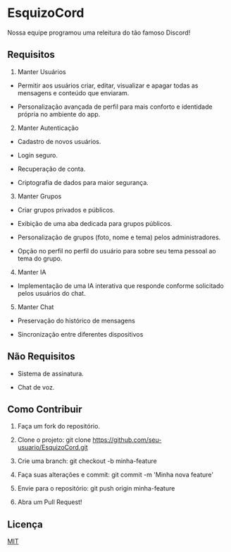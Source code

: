 
# EsquizoCord

Nossa equipe programou uma releitura do tão famoso Discord!

## Requisitos

1. Manter Usuários

- Permitir aos usuários criar, editar, visualizar e apagar todas as mensagens e conteúdo que enviaram.

- Personalização avançada de perfil para mais conforto e identidade própria no ambiente do app.

2. Manter Autenticação 

- Cadastro de novos usuários.

- Login seguro.

- Recuperação de conta.

- Criptografia de dados para maior segurança.

3. Manter Grupos

- Criar grupos privados e públicos.

- Exibição de uma aba dedicada para grupos públicos.

- Personalização de grupos (foto, nome e tema) pelos administradores.

- Opção no perfil no perfil do usuário para sobre seu tema pessoal ao tema do grupo.

4. Manter IA 

- Implementação de uma IA interativa que responde conforme solicitado pelos usuários do chat.

5. Manter Chat 

- Preservação do histórico de mensagens

- Sincronização entre diferentes dispositivos

## Não Requisitos

- Sistema de assinatura.

- Chat de voz.

## Como Contribuir

1. Faça um fork do repositório.

2. Clone o projeto: git clone https://github.com/seu-usuario/EsquizoCord.git

3. Crie uma branch: git checkout -b minha-feature

4. Faça suas alterações e commit: git commit -m 'Minha nova feature'

5. Envie para o repositório: git push origin minha-feature

6. Abra um Pull Request!


## Licença

[MIT](https://github.com/JoaoZanelato/proj-integrador/blob/main/license)

